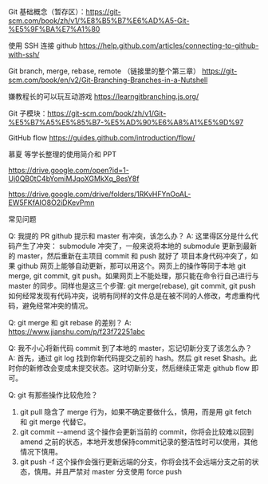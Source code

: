 Git 基础概念（暂存区）：https://git-scm.com/book/zh/v1/%E8%B5%B7%E6%AD%A5-Git-%E5%9F%BA%E7%A1%80 

使用 SSH 连接 github
https://help.github.com/articles/connecting-to-github-with-ssh/ 

Git branch, merge, rebase, remote （链接里的整个第三章）
https://git-scm.com/book/en/v2/Git-Branching-Branches-in-a-Nutshell 

嫌教程长的可以玩互动游戏 https://learngitbranching.js.org/

Git 子模块：https://git-scm.com/book/zh/v1/Git-%E5%B7%A5%E5%85%B7-%E5%AD%90%E6%A8%A1%E5%9D%97 

GitHub flow
https://guides.github.com/introduction/flow/ 

慕夏 等学长整理的使用简介和 PPT

https://drive.google.com/open?id=1-Uj0QB0tC4bYomiMJqoXGMkXq_8esY8f

https://drive.google.com/drive/folders/1RKvHFYnOoAL-EW5FKfAIO8O2iDKevPmn






常见问题

Q: 我提的 PR github 提示和 master 有冲突，该怎么办？
A: 这里得区分是什么代码产生了冲突：
submodule 冲突了，一般来说将本地的 submodule 更新到最新的 master，然后重新在主项目 commit 和 push 就好了
项目本身代码冲突了，如果 github 网页上能够自动更新，那可以用这个。网页上的操作等同于本地 git merge, git commit, git push。如果网页上不能处理，那只能在命令行自己进行与 master 的同步。同样也是这三个步骤: git merge(rebase), git commit, git push
如何经常发现有代码冲突，说明有同样的文件总是在被不同的人修改，考虑重构代码，避免经常冲突的情况。

Q: git merge 和 git rebase 的差别？
A: https://www.jianshu.com/p/f23f72251abc 

Q: 我不小心将新代码 commit 到了本地的 master，忘记切新分支了该怎么办？
A: 首先，通过 git log 找到你新代码提交之前的 hash。然后 git reset $hash。此时你的新修改会变成未提交状态。这时切新分支，然后继续正常走 github flow 即可。

Q: git 有那些操作比较危险？
1. git pull 隐含了 merge 行为，如果不确定要做什么，慎用，而是用 git fetch 和 git merge 代替它。
2. git commit --amend 这个操作会更新当前的 commit，你将会比较难以回到 amend 之前的状态，本地开发想保持commit记录的整洁性时可以使用，其他情况下慎用。
3. git push -f 这个操作会强行更新远端的分支，你将会找不会远端分支之前的状态，慎用。并且严禁对 master 分支使用 force push